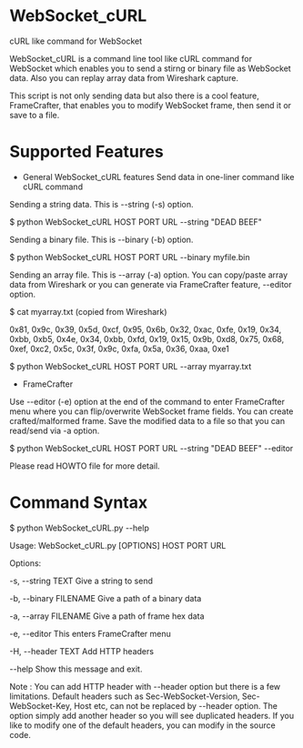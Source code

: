 # WebSocket_cURL
cURL like command for WebSocket

WebSocket_cURL is a command line tool like cURL command for WebSocket 
which enables you to send a stirng or binary file as WebSocket data. 
Also you can replay array data from Wireshark capture.

This script is not only sending data but also there is a cool feature, FrameCrafter, that 
enables you to modify WebSocket frame, then send it or save to a file.

# Supported Features

* General WebSocket_cURL features
Send data in one-liner command like cURL command

Sending a string data. This is --string (-s) option. 
  
$ python WebSocket_cURL HOST PORT URL --string "DEAD BEEF"

Sending a binary file. This is --binary (-b) option.

$ python WebSocket_cURL HOST PORT URL --binary myfile.bin

Sending an array file. This is --array (-a) option.
You can copy/paste array data from Wireshark or you can generate via FrameCrafter feature, --editor option.

$ cat myarray.txt (copied from Wireshark)

0x81, 0x9c, 0x39, 0x5d, 0xcf, 0x95, 0x6b, 0x32,
0xac, 0xfe, 0x19, 0x34, 0xbb, 0xb5, 0x4e, 0x34,
0xbb, 0xfd, 0x19, 0x15, 0x9b, 0xd8, 0x75, 0x68,
0xef, 0xc2, 0x5c, 0x3f, 0x9c, 0xfa, 0x5a, 0x36,
0xaa, 0xe1

$ python WebSocket_cURL HOST PORT URL --array myarray.txt


* FrameCrafter

Use --editor (-e) option at the end of the command to enter FrameCrafter menu where you can
flip/overwrite WebSocket frame fields. You can create crafted/malformed frame.
Save the modified data to a file so that you can read/send via -a option.

$ python WebSocket_cURL HOST PORT URL --string "DEAD BEEF" --editor

Please read HOWTO file for more detail.


# Command Syntax 

$ python WebSocket_cURL.py --help

Usage: WebSocket_cURL.py [OPTIONS] HOST PORT URL

Options:

  -s, --string TEXT      Give a string to send

  -b, --binary FILENAME  Give a path of a binary data

  -a, --array FILENAME   Give a path of frame hex data

  -e, --editor           This enters FrameCrafter menu

  -H, --header TEXT      Add HTTP headers

  --help                 Show this message and exit.
  
  
  Note : You can add HTTP header with --header option but there is a few limitations. Default headers such as Sec-WebSocket-Version, Sec-WebSocket-Key, Host etc, can not be replaced by --header option. The option simply add another header so you will see duplicated headers. If you like to modify one of the default headers, you can modify in the source code.
